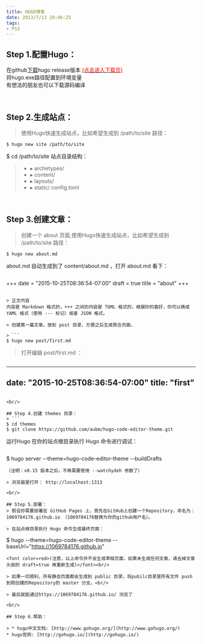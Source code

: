 ```yaml
---
title: HUGO博客
date: 2013/7/13 20:46:25
tags:
- PS3
---
```


## Step 1.配置Hugo：
> 
在github[下载](https://github.com/gohugoio/hugo/releases)hugo release版本  [<font color=red>(点击进入下载页)</font>](https://github.com/gohugoio/hugo/releases)<br/>
将hugo.exe路径配置到环境变量<br/>
有想法的朋友也可以下载源码编译

<br/>

## Step 2.生成站点：
> 使用Hugo快速生成站点，比如希望生成到 /path/to/site 路径：
```
$ hugo new site /path/to/site
```
$ cd /path/to/site
站点目录结构：

>  * ▸ archetypes/
>  * ▸ content/
>  * ▸ layouts/
>  * ▸ static/
>    config.toml

<br/>

## Step 3.创建文章：
> 创建一个 about 页面,使用Hugo快速生成站点，比如希望生成到 /path/to/site 路径：
```
$ hugo new about.md
```
about.md 自动生成到了 content/about.md ，打开 about.md 看下：

> ```
+++
date = "2015-10-25T08:36:54-07:00"
draft = true
title = "about"
+++
```

> 正文内容
内容是 Markdown 格式的，+++ 之间的内容是 TOML 格式的，根据你的喜好，你可以换成 YAML 格式（使用 --- 标记）或者 JSON 格式。

> 创建第一篇文章，放到 post 目录，方便之后生成聚合页面。

> ```
$ hugo new post/first.md
```

> 打开编辑 post/first.md ：

> ```
---
date: "2015-10-25T08:36:54-07:00"
title: "first"
---
```

<br/>

## Step 4.创建 themes 目录：
> ```
$ cd themes
$ git clone https://github.com/aubm/hugo-code-editor-theme.git
```
运行Hugo
在你的站点根目录执行 Hugo 命令进行调试：

> ```
$ hugo server --theme=hugo-code-editor-theme --buildDrafts
```
（注明：v0.15 版本之后，不再需要使用 --watchydeh 参数了）

> 浏览器里打开： http://localhost:1313

<br/>

## Step 5.部署：
> 假设你需要部署在 GitHub Pages 上，首先在GitHub上创建一个Repository，命名为：1069784176.github.io （1069784176替换为你的github用户名）。

> 在站点根目录执行 Hugo 命令生成最终页面：
```
$ hugo --theme=hugo-code-editor-theme --baseUrl="https://1069784176.github.io"
```
<font color=red>(注意，以上命令并不会生成草稿页面，如果未生成任何文章，请去掉文章头部的 draft=true 再重新生成)</font><br/> 

> 如果一切顺利，所有静态页面都会生成到 public 目录，将pubilc目录里所有文件 push 到刚创建的Repository的 master 分支。<br/>

> 最后就能通过https://1069784176.github.io/ 浏览了

<br/>

## Step 6.帮助：

> * hugo中文文档: [http://www.gohugo.org/](http://www.gohugo.org/)
* hugo官网: [http://gohugo.io/](http://gohugo.io/)


